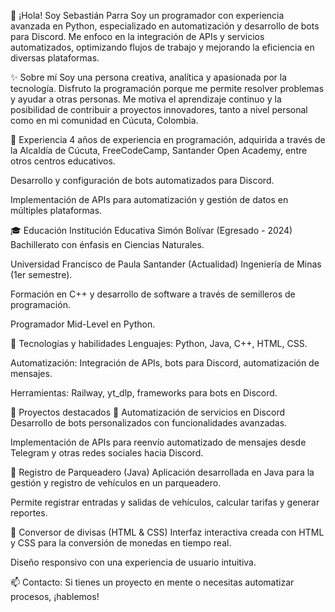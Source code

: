 🚀 ¡Hola! Soy Sebastián Parra
Soy un programador con experiencia avanzada en Python, especializado en automatización y desarrollo de bots para Discord. Me enfoco en la integración de APIs y servicios automatizados, optimizando flujos de trabajo y mejorando la eficiencia en diversas plataformas.

✨ Sobre mí
Soy una persona creativa, analítica y apasionada por la tecnología. Disfruto la programación porque me permite resolver problemas y ayudar a otras personas. Me motiva el aprendizaje continuo y la posibilidad de contribuir a proyectos innovadores, tanto a nivel personal como en mi comunidad en Cúcuta, Colombia.

💼 Experiencia
4 años de experiencia en programación, adquirida a través de la Alcaldía de Cúcuta, FreeCodeCamp, Santander Open Academy, entre otros centros educativos.

Desarrollo y configuración de bots automatizados para Discord.

Implementación de APIs para automatización y gestión de datos en múltiples plataformas.

🎓 Educación
Institución Educativa Simón Bolívar (Egresado - 2024)
Bachillerato con énfasis en Ciencias Naturales.

Universidad Francisco de Paula Santander (Actualidad)
Ingeniería de Minas (1er semestre).

Formación en C++ y desarrollo de software a través de semilleros de programación.

Programador Mid-Level en Python.

🔧 Tecnologías y habilidades
Lenguajes: Python, Java, C++, HTML, CSS.

Automatización: Integración de APIs, bots para Discord, automatización de mensajes.

Herramientas: Railway, yt_dlp, frameworks para bots en Discord.

📌 Proyectos destacados
🔹 Automatización de servicios en Discord
Desarrollo de bots personalizados con funcionalidades avanzadas.

Implementación de APIs para reenvío automatizado de mensajes desde Telegram y otras redes sociales hacia Discord.

🔹 Registro de Parqueadero (Java)
Aplicación desarrollada en Java para la gestión y registro de vehículos en un parqueadero.

Permite registrar entradas y salidas de vehículos, calcular tarifas y generar reportes.

🔹 Conversor de divisas (HTML & CSS)
Interfaz interactiva creada con HTML y CSS para la conversión de monedas en tiempo real.

Diseño responsivo con una experiencia de usuario intuitiva.

📫 Contacto: Si tienes un proyecto en mente o necesitas automatizar procesos, ¡hablemos!
